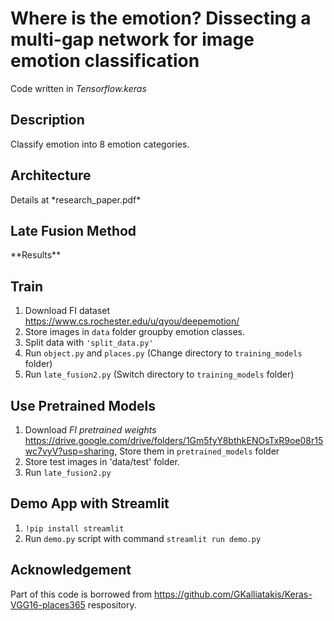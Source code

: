 # Where is the emotion? Dissecting a multi-gap network for image emotion classification 
Code written in *Tensorflow.keras*

## Description
Classify emotion into 8 emotion categories.

## Architecture
<INSERT MG network>
Details at *research_paper.pdf*

## Late Fusion Method
<INSERT Late Fusion image>
**Results**
<insert result table /confusion matrix>

## Train
1. Download FI dataset https://www.cs.rochester.edu/u/qyou/deepemotion/ 
2. Store images in `data` folder groupby emotion classes.
2. Split data with `'split_data.py'`
3. Run `object.py` and `places.py` (Change directory to `training_models` folder)
4. Run `late_fusion2.py` (Switch directory to `training_models` folder)

## Use Pretrained Models 
1. Download *FI pretrained weights* https://drive.google.com/drive/folders/1Gm5fyY8bthkENOsTxR9oe08r15wc7vyV?usp=sharing, Store them in `pretrained_models` folder
2. Store test images in 'data/test' folder.
3. Run `late_fusion2.py`

## Demo App with Streamlit
1. `!pip install streamlit`
2. Run `demo.py` script with command `streamlit run demo.py`

## Acknowledgement
Part of this code is borrowed from https://github.com/GKalliatakis/Keras-VGG16-places365 respository.

